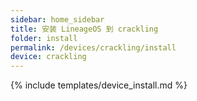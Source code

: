 ```yaml
---
sidebar: home_sidebar
title: 安装 LineageOS 到 crackling
folder: install
permalink: /devices/crackling/install
device: crackling
---
```

{% include templates/device_install.md %}
